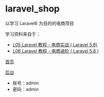 # laravel_shop
以学习 Laravel6 为目的的电商项目

学习资料来自于：

- [L05 Laravel 教程 - 电商实战 ( Laravel 5.8) ](https://learnku.com/courses/laravel-shop/5.8)
- [L06 Laravel 教程 - 电商进阶 ( Laravel 5.8 ) ](https://learnku.com/courses/ecommerce-advance/5.8)

[首页](http://laravelshop.hcode.wang/)

[后台](http://laravelshop.hcode.wang/admin)
- 账号：admin
- 密码：admin

